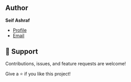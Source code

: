 <h1 align="center"><Flask Faster></h1>

<p align="center"><A Fast API style support for Flask. Gives you MyPy types with the flexibility of flask></p>


## Author

**Seif Ashraf**

- [Profile](https://github.com/seifashraf1 "Seif Ashraf")
- [Email](mailto:seifashraf145@gmail.com?subject=Hi "Hi!")

## 🤝 Support

Contributions, issues, and feature requests are welcome!

Give a ⭐️ if you like this project!
